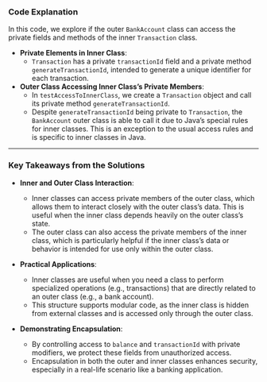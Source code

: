 ### Code Explanation

In this code, we explore if the outer `BankAccount` class can access the private fields and methods of the inner `Transaction` class.

- **Private Elements in Inner Class**:
    - `Transaction` has a private `transactionId` field and a private method `generateTransactionId`, intended to generate a unique identifier for each transaction.
- **Outer Class Accessing Inner Class’s Private Members**:
    - In `testAccessToInnerClass`, we create a `Transaction` object and call its private method `generateTransactionId`.
    - Despite `generateTransactionId` being private to `Transaction`, the `BankAccount` outer class is able to call it due to Java’s special rules for inner classes. This is an exception to the usual access rules and is specific to inner classes in Java.

---

### Key Takeaways from the Solutions

- **Inner and Outer Class Interaction**:
    - Inner classes can access private members of the outer class, which allows them to interact closely with the outer class’s data. This is useful when the inner class depends heavily on the outer class’s state.
    - The outer class can also access the private members of the inner class, which is particularly helpful if the inner class’s data or behavior is intended for use only within the outer class.

- **Practical Applications**:
    - Inner classes are useful when you need a class to perform specialized operations (e.g., transactions) that are directly related to an outer class (e.g., a bank account).
    - This structure supports modular code, as the inner class is hidden from external classes and is accessed only through the outer class.

- **Demonstrating Encapsulation**:
    - By controlling access to `balance` and `transactionId` with private modifiers, we protect these fields from unauthorized access.
    - Encapsulation in both the outer and inner classes enhances security, especially in a real-life scenario like a banking application.